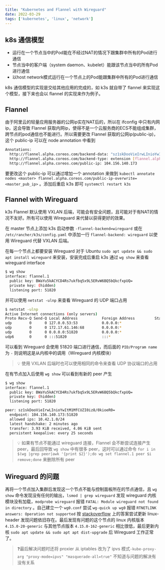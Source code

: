 ```yaml
---
title: "Kubernetes and Flannel with Wireguard"
date: 2022-03-29
tags: ['kubernetes', 'linux', 'network']
---
```

## k8s 通信模型

- 运行在一个节点当中的Pod能在不经过NAT的情况下跟集群中所有的Pod进行通信
- 节点当中的客户端（system daemon、kubelet）能跟该节点当中的所有Pod进行通信
- 以host network模式运行在一个节点上的Pod能跟集群中所有的Pod进行通信

k8s 通信模型的实现是交给其他应用的完成的，如 k3s 就自带了 flannel 来实现这个模型，接下来也会以 flannel 的实现来作为例子。

## Flannel

 由于阿里云的轻量应用服务器的公网ip实在NAT后的，所以在 ifconfig 中只有内网ip，这会导致 Flannel 获取内网ip，使得不是一个云服务商的ECS不能组成集群，跨节点的pod通信也不能进行。所以需要更改 Flannel 获取的公网ip(public-ip)，这个 public-ip 可以在 node annotation 中看到

```bash
Annotations: 
  http://flannel.alpha.coreos.com/backend-data: "sz1skDooVieIrwLInioYwItM1MfCUZI0iz8/0kioeR0=" 
  http://flannel.alpha.coreos.com/backend-type: extension [flannel.alpha.coreos.com/kube-subnet-manager:](http://flannel.alpha.coreos.com/kube-subnet-manager:) true
  http://flannel.alpha.coreos.com/public-ip: 104.156.140.173
```

要更改这个 public-ip 可以通过增加一个 annotation 来做到 `kubectl annotate nodes <master> flannel.alpha.coreos.com/public-ip-overwrite=<master_pub_ip>` 。添加后重启 k3s 即可 `systemctl restart k3s`

## Flannel with Wireguard

k3s Flannel 默认使用 VXLAN 后端，可能会有安全问题，且可能对于有NAT的情况不友好。所有可以使用 Wireguard 来代替以获得更好的效果。

在 master 节点上添加 k3s 启动参数 `-flannel-backend=wireguard` 或在 `/etc/rancher/k3s/config.yaml` 中添加一行 `flannel-backend: wireguard` 以使用 Wireguard 代替 VXLAN 后端。

在每一个节点上都要安装 Wireguard 对于 Ubuntu `sudo apt update && sudo apt install wireguard` 来安装，安装完成后重启 k3s 通过 `wg show` 来查看 wireguard interface

```bash
$ wg show
interface: flannel.1
  public key: BWaYu5kACYCD4Rs7ukfbq5x9L5ERvW6BQ5bQkcfxpUQ=
  private key: (hidden)
  listening port: 51820
```

并可以使用 `netstat -ulnp` 来查看 Wireguard 的 UDP 端口占用

```bash
$ netstat -ulnp
Active Internet connections (only servers)
Proto Recv-Q Send-Q Local Address           Foreign Address         State       PID/Program name
udp        0      0 127.0.0.53:53           0.0.0.0:*                           387/systemd-resolve
udp        0      0 172.17.61.146:68        0.0.0.0:*                           255/systemd-network
udp        0      0 0.0.0.0:51820           0.0.0.0:*                           -
udp6       0      0 :::51820                :::*                                -
```

可以看到 Wireguard 会使用 51820 端口进行通信，而后面的 `PID/Program name` 为 `-` 则说明这是从内核中的调用（Wireguard 内核模块）

> 💡 使用 VXLAN 后端时也可以使用相同的命令来查看 UDP 协议端口的占用

在有节点加入后使用 `wg show` 可以看到有新的 peer 产生

```bash
$ wg show
interface: flannel.1
  public key: BWaYu5kACYCD4Rs7ukfbq5x9L5ERvW6BQ5bQkcfxpUQ=
  private key: (hidden)
  listening port: 51820

peer: sz1skDooVieIrwLInioYwItM1MfCUZI0iz8/0kioeR0=
  endpoint: 104.156.140.173:51820
  allowed ips: 10.42.1.0/24
  latest handshake: 2 minutes ago
  transfer: 3.93 KiB received, 4.06 KiB sent
  persistent keepalive: every 25 seconds
```

> 💡 如果有节点不能通过 wireguard 连接，Flannel 会不断尝试连接产生 peer，最后回导致 `wg show` 中有很多 peer，这时可以通过命令 `for i in $(wg |grep peer|awk '{print $2}');do wg set flannel.1 peer $i remove;done` 来删除所有 peer

## Wireguard 的问题

再将一个节点加入集群后发现这一个节点不能与控制面板所在的节点通信，且 `wg show` 命令发现没有任何的输出，`lsmod | grep wireguard` 发现 wireguard 内核模块没有加载，`modprobe wireguard` 报错 `FATAL: Module wireguard not found in directory` 。自己建立一个 `wg0.conf` 尝试 `wg-quick up wg0` 报错 `RTNETLINK answers: Operation not supported` 按 [stackoverflow](https://stackoverflow.com/questions/62356581/wireguard-vpn-how-to-fix-operation-not-supported-if-it-worked-before) 上的答案尝试更新 linux-header 发现问题依旧存在。最后发现有问题的这个节点的 linux 内核版本 `4.15.0-20-generic` 与其他节点版本 `4.15.0-162-generic` 相比很低，最后更新内核 `sudo apt update && sudo apt apt dist-upgrade` 后 Wireguard 工作正常了。

> ❓最后解决问题时还将 proxier 从 iptables 改为了 ipvs 模式`-kube-proxy-arg "proxy-mode=ipvs" "masquerade-all=true"` 不知道与问题的解决有没有关系
